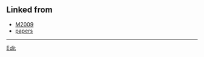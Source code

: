 ## Linked from

* [M2009](M2009.md)
* [papers](papers.md)


----
[Edit](https://github.com/vitroid/vitroid.github.io/edit/master/MD/paper2009.md)
